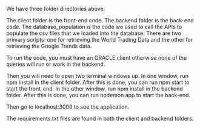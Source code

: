 We have three folder directories above.

The client folder is the front-end code.
The backend folder is the back-end code.
The database_population is the code we used to call the APIs to populate the csv files that we loaded into the database. There are two primary scripts: one for retrieving the World Trading Data and the other for retrieving the Google Trends data.

To run the code, you must have an ORACLE client otherwise none of the queries will run or work in the backend.

Then you will need to open two terminal windows up.
In one window, run npm install in the client folder. After this is done, you can run npm start to start the front-end.
In the other window, run npm install in the backend folder. After this is done, you can run nodemon app to start the back-end.

Then go to localhost:3000 to see the application.

The requirements.txt files are found in both the client and backend folders.